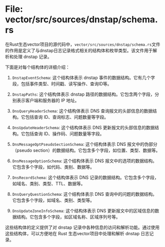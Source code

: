 # File: vector/src/sources/dnstap/schema.rs

在Rust生态vector项目的源代码中，`vector/src/sources/dnstap/schema.rs`文件的作用是定义了与dnstap日志记录格式相关的结构体和枚举类型。该文件用于解析和处理 dnstap 记录。

下面是对每个结构体的详细介绍：

1. `DnstapEventSchema`: 这个结构体表示 dnstap 事件的数据结构。它有几个字段，包括事件类型、时间戳、读写操作、查询ID等。

2. `DnstapPaths`: 这个结构体表示 dnstap 路径的数据结构。它包含两个字段，分别表示客户端和服务器的 IP 地址。

3. `DnsQueryHeaderSchema`: 这个结构体表示 DNS 查询报文的头部信息的数据结构。它包括查询 ID、查询标志、问题数量等字段。

4. `DnsUpdateHeaderSchema`: 这个结构体表示 DNS 更新报文的头部信息的数据结构。它包括查询 ID、操作码、问题数量等字段。

5. `DnsMessageOptPseudoSectionSchema`: 这个结构体表示 DNS 报文中的伪部分（pseudo section）的数据结构。它包含多个字段，如位置、类型、数据等。

6. `DnsMessageOptionSchema`: 这个结构体表示 DNS 报文中的选项的数据结构。它包含多个字段，如代码、类别、数据等。

7. `DnsRecordSchema`: 这个结构体表示 DNS 记录的数据结构。它包含多个字段，如域名、类别、类型、TTL、数据等。

8. `DnsQueryQuestionSchema`: 这个结构体表示 DNS 查询中的问题的数据结构。它包含多个字段，如域名、类别、类型等。

9. `DnsUpdateZoneInfoSchema`: 这个结构体表示 DNS 更新报文中的区域信息的数据结构。它包含多个字段，如区域名称、区域序列号等。

这些结构体的定义提供了对 dnstap 记录中各种信息的访问和解析功能。通过使用这些结构体，可以方便地在 Rust 生态vector项目中处理和解析 dnstap 日志记录。


